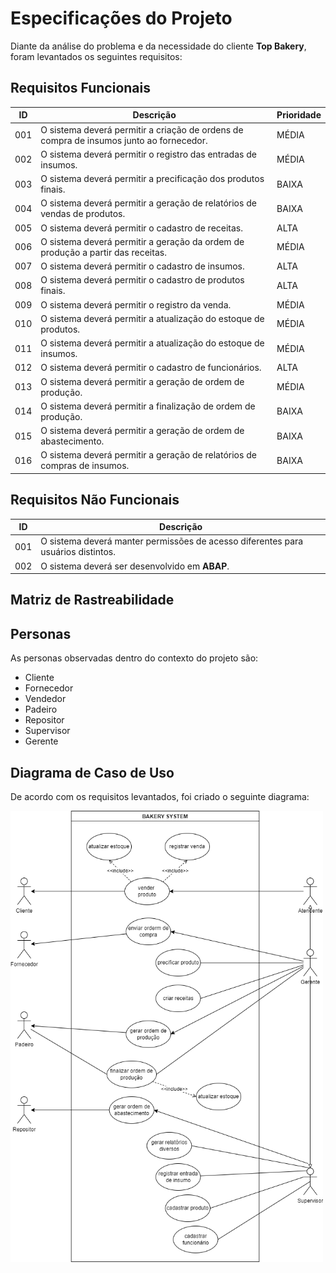 # Especificações do Projeto

Diante da análise do problema e da necessidade do cliente **Top Bakery**, foram levantados os seguintes requisitos:

## Requisitos Funcionais

| ID   | Descrição | Prioridade |
|------|-----------|-----|
| 001  | O sistema deverá permitir a criação de ordens de compra de insumos junto ao fornecedor. | MÉDIA |
| 002  | O sistema deverá permitir o registro das entradas de insumos. | MÉDIA |
| 003  | O sistema deverá permitir a precificação dos produtos finais. | BAIXA |
| 004  | O sistema deverá permitir a geração de relatórios de vendas de produtos. | BAIXA |
| 005  | O sistema deverá permitir o cadastro de receitas. | ALTA |
| 006  | O sistema deverá permitir a geração da ordem de produção a partir das receitas. | MÉDIA |
| 007  | O sistema deverá permitir o cadastro de insumos. | ALTA |
| 008  | O sistema deverá permitir o cadastro de produtos finais. | ALTA |
| 009  | O sistema deverá permitir o registro da venda. | MÉDIA |
| 010  | O sistema deverá permitir a atualização do estoque de produtos. | MÉDIA |
| 011  | O sistema deverá permitir a atualização do estoque de insumos. | MÉDIA |
| 012  | O sistema deverá permitir o cadastro de funcionários. | ALTA |
| 013  | O sistema deverá permitir a geração de ordem de produção. | MÉDIA |
| 014  | O sistema deverá permitir a finalização de ordem de produção. | BAIXA |
| 015  | O sistema deverá permitir a geração de ordem de abastecimento. | BAIXA |
| 016  | O sistema deverá permitir a geração de relatórios de compras de insumos. | BAIXA |

## Requisitos Não Funcionais

| ID   | Descrição |
|------|-----------|
| 001  | O sistema deverá manter permissões de acesso diferentes para usuários distintos. |
| 002  | O sistema deverá ser desenvolvido em **ABAP**. |

## Matriz de Rastreabilidade




## Personas

As personas observadas dentro do contexto do projeto são:
- Cliente
- Fornecedor
- Vendedor
- Padeiro
- Repositor
- Supervisor
- Gerente

## Diagrama de Caso de Uso

De acordo com os requisitos levantados, foi criado o seguinte diagrama:

<img src="https://github.com/CarlosCamuzzi/abap-top-bakery/blob/main/docs/img/diagrama_caso_uso_bakery.png" alt="Top Bakery: Caso de Uso" width="500" height="722">
